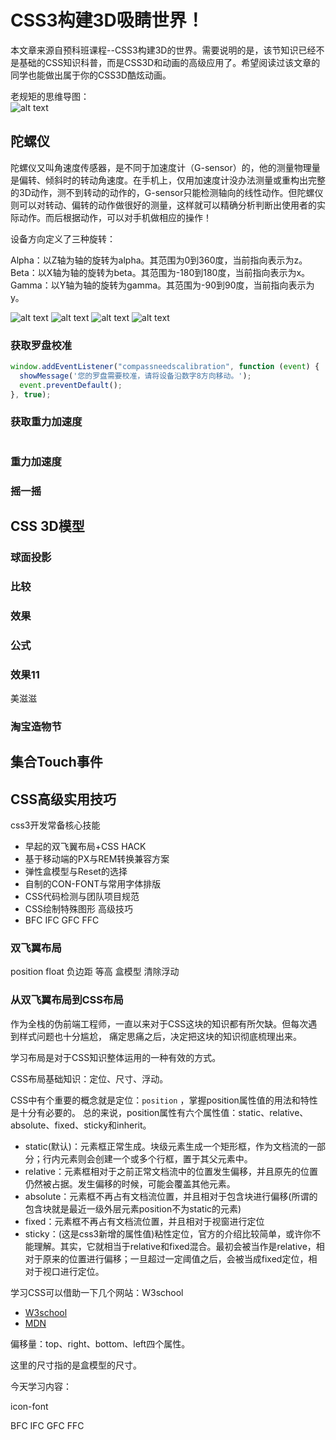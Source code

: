 # CSS3构建3D吸睛世界！

本文章来源自预科班课程--CSS3构建3D的世界。需要说明的是，该节知识已经不是基础的CSS知识科普，而是CSS3D和动画的高级应用了。希望阅读过该文章的同学也能做出属于你的CSS3D酷炫动画。

老规矩的思维导图：  
![alt text](./img/CSS3Dworld.svg "CSS3构建3D吸睛世界！")

## 陀螺仪

陀螺仪又叫角速度传感器，是不同于加速度计（G-sensor）的，他的测量物理量是偏转、倾斜时的转动角速度。在手机上，仅用加速度计没办法测量或重构出完整的3D动作，测不到转动的动作的，G-sensor只能检测轴向的线性动作。但陀螺仪则可以对转动、偏转的动作做很好的测量，这样就可以精确分析判断出使用者的实际动作。而后根据动作，可以对手机做相应的操作！

设备方向定义了三种旋转：

Alpha：以Z轴为轴的旋转为alpha。其范围为0到360度，当前指向表示为z。
Beta：以X轴为轴的旋转为beta。其范围为-180到180度，当前指向表示为x。
Gamma：以Y轴为轴的旋转为gamma。其范围为-90到90度，当前指向表示为y。

![alt text](./img/timg-xyz.jpg "Title")
![alt text](./img/timg-alpha.jpg "Title")
![alt text](./img/timg-beta.jpg "Title")
![alt text](./img/timg-gamma.jpg "Title")

### 获取罗盘校准

```js
window.addEventListener("compassneedscalibration", function (event) {
  showMessage('您的罗盘需要校准，请将设备沿数字8方向移动。');
  event.preventDefault();
}, true);
```

### 获取重力加速度

```js

```

### 重力加速度

### 摇一摇

## CSS 3D模型

### 球面投影

### 比较

### 效果

### 公式

### 效果11

美滋滋

### 淘宝造物节

## 集合Touch事件

## CSS高级实用技巧

css3开发常备核心技能

* 早起的双飞翼布局+CSS HACK
* 基于移动端的PX与REM转换兼容方案
* 弹性盒模型与Reset的选择
* 自制的CON-FONT与常用字体排版
* CSS代码检测与团队项目规范
* CSS绘制特殊图形 高级技巧
* BFC IFC GFC FFC

### 双飞翼布局

position
float
负边距
等高
盒模型
清除浮动

### 从双飞翼布局到CSS布局

作为全栈的伪前端工程师，一直以来对于CSS这块的知识都有所欠缺。但每次遇到样式问题也十分尴尬，
痛定思痛之后，决定把这块的知识彻底梳理出来。

学习布局是对于CSS知识整体运用的一种有效的方式。

CSS布局基础知识：定位、尺寸、浮动。

CSS中有个重要的概念就是定位：`position` ，掌握position属性值的用法和特性是十分有必要的。
总的来说，position属性有六个属性值：static、relative、absolute、fixed、sticky和inherit。
* static(默认)：元素框正常生成。块级元素生成一个矩形框，作为文档流的一部分；行内元素则会创建一个或多个行框，置于其父元素中。
* relative：元素框相对于之前正常文档流中的位置发生偏移，并且原先的位置仍然被占据。发生偏移的时候，可能会覆盖其他元素。
* absolute：元素框不再占有文档流位置，并且相对于包含块进行偏移(所谓的包含块就是最近一级外层元素position不为static的元素)
* fixed：元素框不再占有文档流位置，并且相对于视窗进行定位
* sticky：(这是css3新增的属性值)粘性定位，官方的介绍比较简单，或许你不能理解。其实，它就相当于relative和fixed混合。最初会被当作是relative，相对于原来的位置进行偏移；一旦超过一定阈值之后，会被当成fixed定位，相对于视口进行定位。

学习CSS可以借助一下几个网站：W3school
* [W3school](http://www.w3school.com.cn/cssref/pr_class_position.asp)
* [MDN](https://developer.mozilla.org/en-US/docs/Web/CSS/position)

偏移量：top、right、bottom、left四个属性。

这里的尺寸指的是盒模型的尺寸。

今天学习内容：

icon-font

BFC IFC GFC FFC